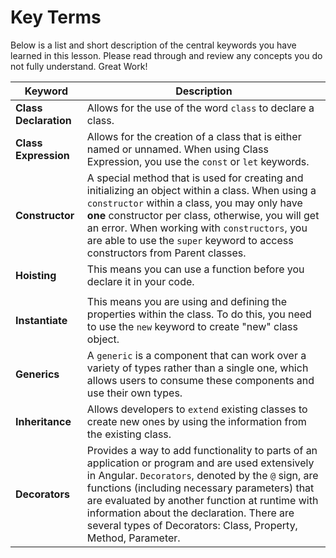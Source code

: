 # Key Terms

Below is a list and short description of the central keywords you have learned in this lesson. Please read through and review any concepts you do not fully understand. Great Work!

| **Keyword**           | **Description**                                                                                                                                                                                                                                                                                                                                                           |
| --------------------- | ------------------------------------------------------------------------------------------------------------------------------------------------------------------------------------------------------------------------------------------------------------------------------------------------------------------------------------------------------------------------- |
| **Class Declaration** | Allows for the use of the word `class` to declare a class.                                                                                                                                                                                                                                                                                                                |
| **Class Expression**  | Allows for the creation of a class that is either named or unnamed. When using Class Expression, you use the `const` or `let` keywords.                                                                                                                                                                                                                                   |
| **Constructor**       | A special method that is used for creating and initializing an object within a class. When using a `constructor` within a class, you may only have **one** constructor per class, otherwise, you will get an error. When working with `constructors`, you are able to use the `super` keyword to access constructors from Parent classes.                                 |
| **Hoisting**          | This means you can use a function before you declare it in your code.                                                                                                                                                                                                                                                                                                     |
|                       |
| **Instantiate**       | This means you are using and defining the properties within the class. To do this, you need to use the `new` keyword to create "new" class object.                                                                                                                                                                                                                        |
| **Generics**          | A `generic` is a component that can work over a variety of types rather than a single one, which allows users to consume these components and use their own types.                                                                                                                                                                                                        |
| **Inheritance**       | Allows developers to `extend` existing classes to create new ones by using the information from the existing class.                                                                                                                                                                                                                                                       |
| **Decorators**        | Provides a way to add functionality to parts of an application or program and are used extensively in Angular. `Decorators`, denoted by the `@` sign, are functions (including necessary parameters) that are evaluated by another function at runtime with information about the declaration. There are several types of Decorators: Class, Property, Method, Parameter. |
